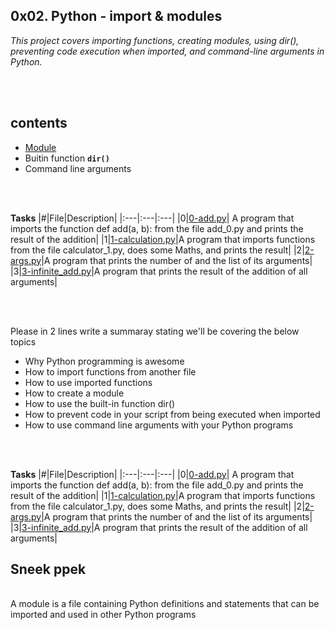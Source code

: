 ## 0x02. Python - import & modules
_This project covers importing functions, creating modules, using dir(), preventing code execution when imported, and command-line arguments in Python._

<br><br>


   
## contents
- [Module](#Sneek)
- Buitin function **`dir()`**
- Command line arguments

<br><br>


<!-- 
## Table of Contents

* [Introduction](#introduction)
* [Installation](#installation)
* [Usage](#usage)
* [Contributing](#contributing)
* [License](#license) -->




**Tasks**
|#|File|Description|
|:---|:---|:---|
|0|[0-add.py](./0-add.py)| A program that imports the function def add(a, b): from the file add_0.py and prints the result of the addition|
|1|[1-calculation.py](./1-calculation.py)|A program that imports functions from the file calculator_1.py, does some Maths, and prints the result|
|2|[2-args.py](./2-args.py)|A program that prints the number of and the list of its arguments|
|3|[3-infinite_add.py](./3-infinite_add.py)|A program that prints the result of the addition of all arguments|

<br><br>

Please in 2 lines write a summaray stating we'll be covering the below topics
- Why Python programming is awesome
- How to import functions from another file
- How to use imported functions
- How to create a module
- How to use the built-in function dir()
- How to prevent code in your script from being executed when imported
- How to use command line arguments with your Python programs

<br><br>


**Tasks**
|#|File|Description|
|:---|:---|:---|
|0|[0-add.py](./0-add.py)| A program that imports the function def add(a, b): from the file add_0.py and prints the result of the addition|
|1|[1-calculation.py](./1-calculation.py)|A program that imports functions from the file calculator_1.py, does some Maths, and prints the result|
|2|[2-args.py](./2-args.py)|A program that prints the number of and the list of its arguments|
|3|[3-infinite_add.py](./3-infinite_add.py)|A program that prints the result of the addition of all arguments|
<!-- ## Introduction -->

## Sneek ppek
<br>
A module is a file containing Python definitions and statements that can be imported and used in other Python programs
<br><br>

